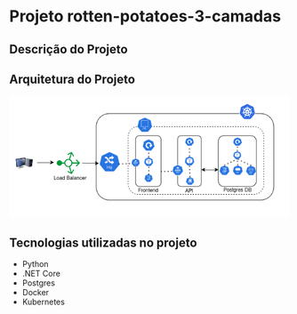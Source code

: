 # Projeto rotten-potatoes-3-camadas

## Descrição do Projeto

## Arquitetura do Projeto

![Imagem](imgs/diagrama.png)

## Tecnologias utilizadas no projeto

* Python
* .NET Core
* Postgres
* Docker
* Kubernetes
